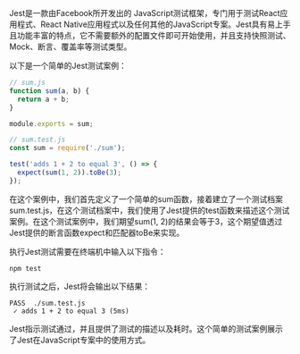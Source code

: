 

Jest是一款由Facebook所开发出的 JavaScript测试框架，专门用于测试React应用程式、React Native应用程式以及任何其他的JavaScript专案。Jest具有易上手且功能丰富的特点，它不需要额外的配置文件即可开始使用，并且支持快照测试、Mock、断言、覆盖率等测试类型。

以下是一个简单的Jest测试案例：

```js
// sum.js
function sum(a, b) {
  return a + b;
}

module.exports = sum;
```

```js
// sum.test.js
const sum = require('./sum');

test('adds 1 + 2 to equal 3', () => {
  expect(sum(1, 2)).toBe(3);
});
```

在这个案例中，我们首先定义了一个简单的sum函数，接着建立了一个测试档案sum.test.js，在这个测试档案中，我们使用了Jest提供的test函数来描述这个测试案例。在这个测试案例中，我们期望sum(1, 2)的结果会等于3，这个期望值透过Jest提供的断言函数expect和匹配器toBe来实现。

执行Jest测试需要在终端机中输入以下指令：

```
npm test
```

执行测试之后，Jest将会输出以下结果：

```
PASS  ./sum.test.js
 ✓ adds 1 + 2 to equal 3 (5ms)
```

Jest指示测试通过，并且提供了测试的描述以及耗时。这个简单的测试案例展示了Jest在JavaScript专案中的使用方式。